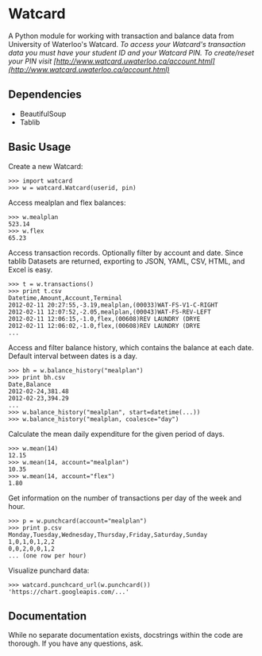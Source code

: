 Watcard
=======

A Python module for working with transaction and balance data from University of Waterloo's Watcard. *To access your Watcard's transaction data you must have your student ID and your Watcard PIN. To create/reset your PIN visit [http://www.watcard.uwaterloo.ca/account.html](http://www.watcard.uwaterloo.ca/account.html)*

## Dependencies

- BeautifulSoup
- Tablib

## Basic Usage ##

Create a new Watcard:

    >>> import watcard
    >>> w = watcard.Watcard(userid, pin)

Access mealplan and flex balances:

    >>> w.mealplan
    523.14
    >>> w.flex
    65.23

Access transaction records. Optionally filter by account and date. Since tablib 
Datasets are returned, exporting to JSON, YAML, CSV, HTML, and Excel is easy.

    >>> t = w.transactions()
    >>> print t.csv
    Datetime,Amount,Account,Terminal
    2012-02-11 20:27:55,-3.19,mealplan,(00033)WAT-FS-V1-C-RIGHT
    2012-02-11 12:07:52,-2.05,mealplan,(00043)WAT-FS-REV-LEFT  
    2012-02-11 12:06:15,-1.0,flex,(00608)REV LAUNDRY (DRYE
    2012-02-11 12:06:02,-1.0,flex,(00608)REV LAUNDRY (DRYE
    ...

Access and filter balance history, which contains the balance at each date.
Default interval between dates is a day.

    >>> bh = w.balance_history("mealplan")
    >>> print bh.csv
    Date,Balance
    2012-02-24,381.48
    2012-02-23,394.29
    ...
    >>> w.balance_history("mealplan", start=datetime(...))
    >>> w.balance_history("mealplan, coalesce="day")

Calculate the mean daily expenditure for the given period of days.

    >>> w.mean(14)
    12.15
    >>> w.mean(14, account="mealplan")
    10.35
    >>> w.mean(14, account="flex")
    1.80

Get information on the number of transactions per day of the week and hour.

    >>> p = w.punchcard(account="mealplan")
    >>> print p.csv
    Monday,Tuesday,Wednesday,Thursday,Friday,Saturday,Sunday
    1,0,1,0,1,2,2
    0,0,2,0,0,1,2
    ... (one row per hour)

Visualize punchard data:

    >>> watcard.punchcard_url(w.punchcard())
    'https://chart.googleapis.com/...'



## Documentation
While no separate documentation exists, docstrings within the code are thorough. If you have any questions, ask.
